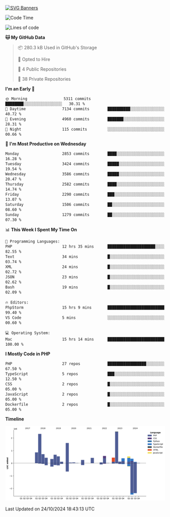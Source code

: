[![SVG Banners](https://svg-banners.vercel.app/api?type=glitch&text1=Gere_Lajos%F0%9F%92%BB&width=800&height=400)](https://github.com/Akshay090/svg-banners)

<!--START_SECTION:waka-->
![Code Time](http://img.shields.io/badge/Code%20Time-1%2C918%20hrs%2036%20mins-blue)

![Lines of code](https://img.shields.io/badge/From%20Hello%20World%20I%27ve%20Written-13.4%20million%20lines%20of%20code-blue)

**🐱 My GitHub Data** 

> 📦 280.3 kB Used in GitHub's Storage 
 > 
> 💼 Opted to Hire
 > 
> 📜 4 Public Repositories 
 > 
> 🔑 38 Private Repositories 
 > 
**I'm an Early 🐤** 

```text
🌞 Morning                5311 commits        ████████░░░░░░░░░░░░░░░░░   30.31 % 
🌆 Daytime                7134 commits        ██████████░░░░░░░░░░░░░░░   40.72 % 
🌃 Evening                4960 commits        ███████░░░░░░░░░░░░░░░░░░   28.31 % 
🌙 Night                  115 commits         ░░░░░░░░░░░░░░░░░░░░░░░░░   00.66 % 
```
📅 **I'm Most Productive on Wednesday** 

```text
Monday                   2853 commits        ████░░░░░░░░░░░░░░░░░░░░░   16.28 % 
Tuesday                  3424 commits        █████░░░░░░░░░░░░░░░░░░░░   19.54 % 
Wednesday                3586 commits        █████░░░░░░░░░░░░░░░░░░░░   20.47 % 
Thursday                 2582 commits        ████░░░░░░░░░░░░░░░░░░░░░   14.74 % 
Friday                   2290 commits        ███░░░░░░░░░░░░░░░░░░░░░░   13.07 % 
Saturday                 1506 commits        ██░░░░░░░░░░░░░░░░░░░░░░░   08.60 % 
Sunday                   1279 commits        ██░░░░░░░░░░░░░░░░░░░░░░░   07.30 % 
```


📊 **This Week I Spent My Time On** 

```text
💬 Programming Languages: 
PHP                      12 hrs 35 mins      █████████████████████░░░░   82.55 % 
Text                     34 mins             █░░░░░░░░░░░░░░░░░░░░░░░░   03.74 % 
XML                      24 mins             █░░░░░░░░░░░░░░░░░░░░░░░░   02.72 % 
JSON                     23 mins             █░░░░░░░░░░░░░░░░░░░░░░░░   02.62 % 
Bash                     19 mins             █░░░░░░░░░░░░░░░░░░░░░░░░   02.09 % 

🔥 Editors: 
PhpStorm                 15 hrs 9 mins       █████████████████████████   99.40 % 
VS Code                  5 mins              ░░░░░░░░░░░░░░░░░░░░░░░░░   00.60 % 

💻 Operating System: 
Mac                      15 hrs 14 mins      █████████████████████████   100.00 % 
```

**I Mostly Code in PHP** 

```text
PHP                      27 repos            █████████████████░░░░░░░░   67.50 % 
TypeScript               5 repos             ███░░░░░░░░░░░░░░░░░░░░░░   12.50 % 
CSS                      2 repos             █░░░░░░░░░░░░░░░░░░░░░░░░   05.00 % 
JavaScript               2 repos             █░░░░░░░░░░░░░░░░░░░░░░░░   05.00 % 
Dockerfile               2 repos             █░░░░░░░░░░░░░░░░░░░░░░░░   05.00 % 
```



**Timeline**

![Lines of Code chart](https://raw.githubusercontent.com/gere-lajos/gere-lajos/main/assets/bar_graph.png)


 Last Updated on 24/10/2024 18:43:13 UTC
<!--END_SECTION:waka-->
